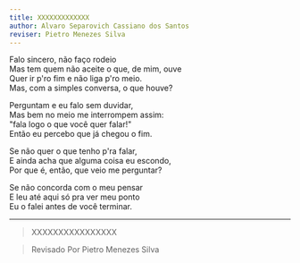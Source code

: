 ```yaml
---
title: XXXXXXXXXXXXX
author: Alvaro Separovich Cassiano dos Santos
reviser: Pietro Menezes Silva
---   
```

Falo sincero, não faço rodeio    
Mas tem quem não aceite o que, de mim, ouve    
Quer ir p'ro fim e não liga p'ro meio.    
Mas, com a simples conversa, o que houve?    
    
Perguntam e eu falo sem duvidar,    
Mas bem no meio me interrompem assim:    
"fala logo o que você quer falar!"    
Então eu percebo que já chegou o fim.    
    
Se não quer o que tenho p'ra falar,    
E ainda acha que alguma coisa eu escondo,    
Por que é, então, que veio me perguntar?    
    
Se não concorda com o meu pensar    
E leu até aqui só pra ver meu ponto    
Eu o falei antes de você terminar.          

______

> XXXXXXXXXXXXXXXX  


> Revisado Por Pietro Menezes Silva
